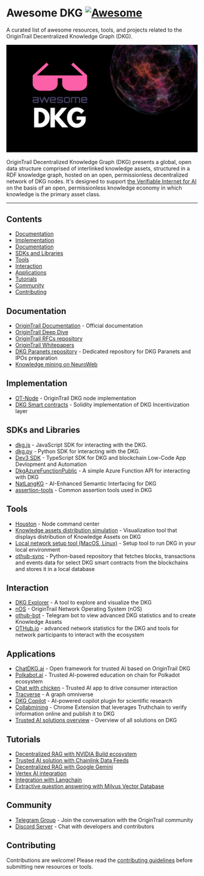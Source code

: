 # Awesome DKG [![Awesome](https://awesome.re/badge-flat.svg)](https://awesome.re)

 A curated list of awesome resources, tools, and projects related to the OriginTrail Decentralized Knowledge Graph (DKG).

<div align="center">
    <img src="assets/awesome.png"/>
</div>

 OriginTrail Decentralized Knowledge Graph (DKG) presents a global, open data structure comprised of interlinked knowledge assets, structured in a RDF knowledge graph, hosted on an open, permissionless decentralized network of DKG nodes. It's designed to support [the Verifiable Internet for AI](https://origintrail.io/ecosystem/whitepaper) on the basis of an open, permissionless knowledge economy in which knowledge is the primary asset class.

---

## Contents

- [Documentation](#documentation)
- [Implementation](#implementation)
- [Documentation](#documentation)
- [SDKs and Libraries](#sdks-and-libraries)
- [Tools](#tools)
- [Interaction](#interaction)
- [Applications](#applications)
- [Tutorials](#tutorials)
- [Community](#community)
- [Contributing](#contributing)


## Documentation

- [OriginTrail Documentation](https://docs.origintrail.io/) - Official documentation
- [OriginTrail Deep Dive](https://deepdive.othub.io/)
- [OriginTrail RFCs repository](https://github.com/OriginTrail/OT-RFC-repository/)
- [OriginTrail Whitepapers](https://origintrail.io/ecosystem/whitepaper)
- [DKG Paranets repository](https://github.com/OriginTrail/dkg-paranets) - Dedicated repository for DKG Paranets and IPOs preparation
- [Knowledge mining on NeuroWeb](https://docs.neuroweb.ai/knowledge-mining)

## Implementation

- [OT-Node](https://github.com/OriginTrail/ot-node) - OriginTrail DKG node implementation
- [DKG Smart contracts](https://github.com/OriginTrail/dkg-evm-module) - Solidity implementation of DKG Incentivization layer

## SDKs and Libraries

- [dkg.js](https://www.npmjs.com/package/dkg.js) - JavaScript SDK for interacting with the DKG.
- [dkg.py](https://github.com/origintrail/dkg-python) - Python SDK for interacting with the DKG.
- [Dev3 SDK](https://github.com/0xDev3/dev3-sdk/tree/master) - TypeScript SDK for DKG and blockchain Low-Code App Devlopment and Automation
- [DkgAzureFunctionPublic](https://github.com/Collabwriting/DkgAzureFunction) - A simple Azure Function API for interacting with DKG
- [NatLangKG](https://github.com/DarrenZal/NatLangKG) - AI-Enhanced Semantic Interfacing for DKG
- [assertion-tools](https://github.com/OriginTrail/assertion-tools) - Common assertion tools used in DKG

## Tools

- [Houston](https://houston.origintrail.io/) - Node command center
- [Knowledge assets distribution simulation](https://github.com/OriginTrail/ot-node/tree/v6/develop/tools/knowledge-assets-distribution-simulation) - Visualization tool that displays distribution of Knowledge Assets on DKG
- [Local network setup tool (MacOS, Linux)](https://github.com/OriginTrail/ot-node/tree/v6/develop/tools/local-network-setup) - Setup tool to run DKG in your local environment
- [othub-sync](https://github.com/othub-io/othub-sync) - Python-based repository that fetches blocks, transactions and events data for select DKG smart contracts from the blockchains and stores it in a local database

## Interaction

- [DKG Explorer](https://explorer.origintrail.io) - A tool to explore and visualize the DKG
- [nOS](https://origintrail.io/products/network-operating-system) - OriginTrail Network Operating System (nOS)
- [othub-bot](https://github.com/othub-io/othub-bot) - Telegram bot  to view advanced DKG statistics and to create Knowledge Assets 
- [OTHub.io](https://www.othub.io/) - advanced network statistics for the DKG and tools for network participants to interact with the ecosystem


## Applications

- [ChatDKG.ai](https://chatdkg.ai/) - Open framework for trusted AI based on OriginTrail DKG
- [Polkabot.ai](https://polkabot.ai/) - Trusted AI-powered education on chain for Polkadot ecosystem
- [Chat with chicken](https://www.perutnina.com/int/en/premium-quality/check-the-origin/) - Trusted AI app to drive consumer interaction
- [Tracverse](https://www.tracverse.com) - A graph omniverse
- [DKG Copilot](https://github.com/sailingamigos/dkg-researcher-plugin) - AI-powered copilot plugin for scientific research
- [Collabmining](https://github.com/Collabwriting/TruthchainExtension) -  Chrome Extension that leverages Truthchain to verify information online and publish it to DKG
- [Trusted AI solutions overview](https://origintrail.io/solutions/overview) - Overview of all solutions on DKG


## Tutorials

- [Decentralized RAG with NVIDIA Build ecosystem](https://origintrail.io/blog/decentralized-rag-with-origintrail-dkg-and-nvidia-build-ecosystem)
- [Trusted AI solution with Chainlink Data Feeds](https://origintrail.io/blog/trusted-ai-for-next-generation-rwas-with-origintrail-and-chainlink)
- [Decentralized RAG with Google Gemini](https://origintrail.io/blog/decentralized-rag-101-with-origintrail-dkg-and-google-gemini)
- [Vertex AI integration](https://github.com/OriginTrail/ChatDKG/tree/main/examples/google-vertex-ai)
- [Integration with Langchain](https://github.com/OriginTrail/ChatDKG/tree/main/examples/langchain)
- [Extractive question answering with Milvus Vector Database](https://github.com/OriginTrail/ChatDKG/tree/main/examples/milvus)

## Community

- [Telegram Group](https://t.me/origintrail) - Join the conversation with the OriginTrail community
- [Discord Server](https://discord.com/invite/QctFuPCMew) - Chat with developers and contributors

## Contributing

Contributions are welcome! Please read the [contributing guidelines](CONTRIBUTING.md) before submitting new resources or tools.
